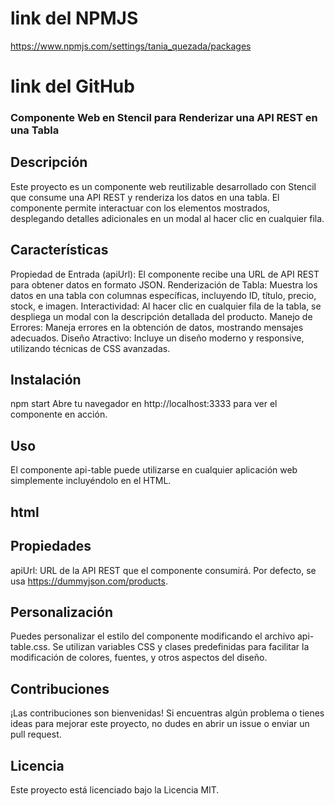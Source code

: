 # link del NPMJS
https://www.npmjs.com/settings/tania_quezada/packages

# link del GitHub


### Componente Web en Stencil para Renderizar una API REST en una Tabla
## Descripción
Este proyecto es un componente web reutilizable desarrollado con Stencil que consume una API REST y renderiza los datos en una tabla. El componente permite interactuar con los elementos mostrados, desplegando detalles adicionales en un modal al hacer clic en cualquier fila.

## Características
Propiedad de Entrada (apiUrl): El componente recibe una URL de API REST para obtener datos en formato JSON.
Renderización de Tabla: Muestra los datos en una tabla con columnas específicas, incluyendo ID, título, precio, stock, e imagen.
Interactividad: Al hacer clic en cualquier fila de la tabla, se despliega un modal con la descripción detallada del producto.
Manejo de Errores: Maneja errores en la obtención de datos, mostrando mensajes adecuados.
Diseño Atractivo: Incluye un diseño moderno y responsive, utilizando técnicas de CSS avanzadas.
## Instalación
npm start
Abre tu navegador en http://localhost:3333 para ver el componente en acción.

## Uso
El componente api-table puede utilizarse en cualquier aplicación web simplemente incluyéndolo en el HTML.

## html
<api-table api-url="https://dummyjson.com/products"></api-table>

## Propiedades
apiUrl: URL de la API REST que el componente consumirá. Por defecto, se usa https://dummyjson.com/products.

## Personalización
Puedes personalizar el estilo del componente modificando el archivo api-table.css. Se utilizan variables CSS y clases predefinidas para facilitar la modificación de colores, fuentes, y otros aspectos del diseño.

## Contribuciones
¡Las contribuciones son bienvenidas! Si encuentras algún problema o tienes ideas para mejorar este proyecto, no dudes en abrir un issue o enviar un pull request.

## Licencia
Este proyecto está licenciado bajo la Licencia MIT.